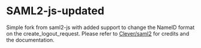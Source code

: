 # SAML2-js-updated

Simple fork from saml2-js with added support to change the NameID format on the create_logout_request.
Please refer to [Clever/saml2](https://github.com/Clever/saml2) for credits and the documentation.
